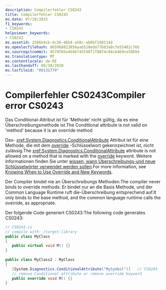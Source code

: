 ```yaml
---
description: Compilerfehler CS0243
title: Compilerfehler CS0243
ms.date: 07/20/2015
f1_keywords:
- CS0243
helpviewer_keywords:
- CS0243
ms.assetid: 2506e4cb-dc26-46b4-a58c-ab6bf1601144
ms.openlocfilehash: 065968823856aa6528eda77bd3a8cfe55482c76b
ms.sourcegitcommit: d579fb5e4b46745fd0f1f8874c94c6469ce58604
ms.translationtype: MT
ms.contentlocale: de-DE
ms.lasthandoff: 08/30/2020
ms.locfileid: "89131779"
---
```

# <a name="compiler-error-cs0243"></a><span data-ttu-id="c2d5a-103">Compilerfehler CS0243</span><span class="sxs-lookup"><span data-stu-id="c2d5a-103">Compiler error CS0243</span></span>

<span data-ttu-id="c2d5a-104">Das Conditional-Attribut ist für 'Methode' nicht gültig, da es eine Überschreibungsmethode ist.</span><span class="sxs-lookup"><span data-stu-id="c2d5a-104">The Conditional attribute is not valid on 'method' because it is an override method</span></span>  
  
<span data-ttu-id="c2d5a-105">Das- <xref:System.Diagnostics.ConditionalAttribute> Attribut ist für eine Methode, die mit dem [override](../language-reference/keywords/override.md) -Schlüsselwort gekennzeichnet ist, nicht zulässig.</span><span class="sxs-lookup"><span data-stu-id="c2d5a-105">The <xref:System.Diagnostics.ConditionalAttribute> attribute is not allowed on a method that is marked with the [override](../language-reference/keywords/override.md) keyword.</span></span> <span data-ttu-id="c2d5a-106">Weitere Informationen finden Sie unter [wissen, wann Überschreibungs-und neue Schlüsselwörter verwendet werden sollen](../programming-guide/classes-and-structs/knowing-when-to-use-override-and-new-keywords.md).</span><span class="sxs-lookup"><span data-stu-id="c2d5a-106">For more information, see [Knowing When to Use Override and New Keywords](../programming-guide/classes-and-structs/knowing-when-to-use-override-and-new-keywords.md).</span></span>  
  
<span data-ttu-id="c2d5a-107">Der Compiler bindet nie an Überschreibungs Methoden.</span><span class="sxs-lookup"><span data-stu-id="c2d5a-107">The compiler never binds to override methods.</span></span> <span data-ttu-id="c2d5a-108">Er bindet nur an die Basis Methode, und der Common Language Runtime ruft die-Überschreibung entsprechend auf.</span><span class="sxs-lookup"><span data-stu-id="c2d5a-108">It only binds to the base method, and the common language runtime calls the override, as appropriate.</span></span>  
  
<span data-ttu-id="c2d5a-109">Der folgende Code generiert CS0243:</span><span class="sxs-lookup"><span data-stu-id="c2d5a-109">The following code generates CS0243:</span></span>  

```csharp
// CS0243.cs  
// compile with: /target:library  
public class MyClass  
{  
   public virtual void M() {}  
}  
  
public class MyClass2 : MyClass  
{  
   [System.Diagnostics.ConditionalAttribute("MySymbol")]   // CS0243  
   // remove Conditional attribute or remove override keyword  
   public override void M() {}  
}  
```
